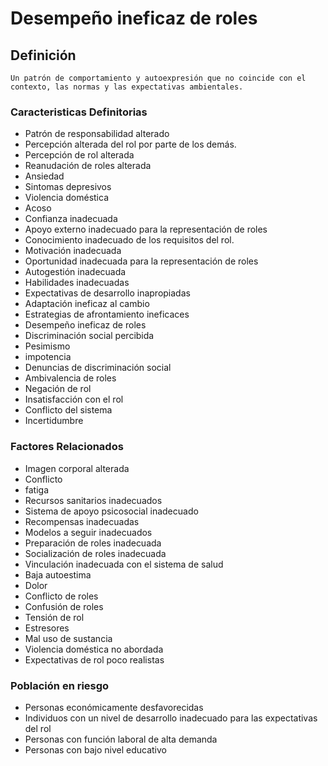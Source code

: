 # Desempeño ineficaz de roles
## Definición
	Un patrón de comportamiento y autoexpresión que no coincide con el contexto, las normas y las expectativas ambientales.

### Caracteristicas Definitorias
- Patrón de responsabilidad 
alterado   
- Percepción alterada del rol 
por parte de los demás.   
- Percepción de rol alterada   
- Reanudación de roles alterada   
- Ansiedad   
- Sintomas depresivos   
- Violencia doméstica   
- Acoso   
- Confianza inadecuada   
- Apoyo externo inadecuado para 
la representación de roles   
- Conocimiento inadecuado de 
los requisitos del rol.   
- Motivación inadecuada   
- Oportunidad inadecuada para la 
representación de roles   
- Autogestión inadecuada   
- Habilidades inadecuadas   
- Expectativas de desarrollo 
inapropiadas   
- Adaptación ineficaz al cambio   
- Estrategias de afrontamiento 
ineficaces   
- Desempeño ineficaz de roles   
- Discriminación social percibida   
- Pesimismo   
- impotencia   
- Denuncias de discriminación social   
- Ambivalencia de roles   
- Negación de rol   
- Insatisfacción con el rol   
- Conflicto del sistema   
- Incertidumbre

### Factores Relacionados
- Imagen corporal alterada   
- Conflicto   
- fatiga   
- Recursos sanitarios inadecuados   
- Sistema de apoyo psicosocial 
inadecuado   
- Recompensas inadecuadas   
- Modelos a seguir inadecuados   
- Preparación de roles inadecuada   
- Socialización de roles 
inadecuada   
- Vinculación inadecuada con el 
sistema de salud   
- Baja autoestima   
- Dolor   
- Conflicto de roles   
- Confusión de roles   
- Tensión de rol   
- Estresores   
- Mal uso de sustancia   
- Violencia doméstica no abordada   
- Expectativas de rol poco realistas  
 
### Población en riesgo
- Personas económicamente 
desfavorecidas   
- Individuos con un nivel de 
desarrollo inadecuado para 
las expectativas del rol
- Personas con función laboral de 
alta demanda   
- Personas con bajo nivel 
educativo

